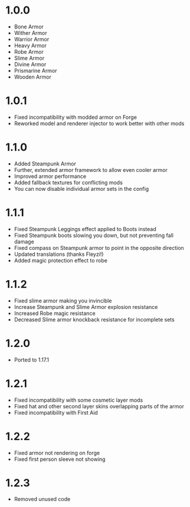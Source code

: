 # 1.0.0

* Bone Armor
* Wither Armor
* Warrior Armor
* Heavy Armor
* Robe Armor
* Slime Armor
* Divine Armor
* Prismarine Armor
* Wooden Armor

# 1.0.1

* Fixed incompatibility with modded armor on Forge
* Reworked model and renderer injector to work better with other mods

# 1.1.0

* Added Steampunk Armor
* Further, extended armor framework to allow even cooler armor
* Improved armor performance
* Added fallback textures for conflicting mods
* You can now disable individual armor sets in the config

# 1.1.1

* Fixed Steampunk Leggings effect applied to Boots instead
* Fixed Steampunk boots slowing you down, but not preventing fall damage
* Fixed compass on Steampunk armor to point in the opposite direction
* Updated translations (thanks Fleyzi!)
* Added magic protection effect to robe

# 1.1.2

* Fixed slime armor making you invincible
* Increase Steampunk and Slime Armor explosion resistance
* Increased Robe magic resistance
* Decreased Slime armor knockback resistance for incomplete sets

# 1.2.0

* Ported to 1.17.1

# 1.2.1

* Fixed incompatibility with some cosmetic layer mods
* Fixed hat and other second layer skins overlapping parts of the armor
* Fixed incompatibility with First Aid

# 1.2.2

* Fixed armor not rendering on forge
* Fixed first person sleeve not showing

# 1.2.3

* Removed unused code